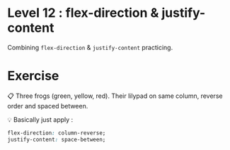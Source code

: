 # Level 12 : flex-direction & justify-content

Combining `flex-direction` & `justify-content` practicing.

# Exercise

:clipboard: Three frogs (green, yellow, red). Their lilypad on same column, reverse order and spaced between.

:bulb: Basically just apply : 

```css
flex-direction: column-reverse;
justify-content: space-between;
```
